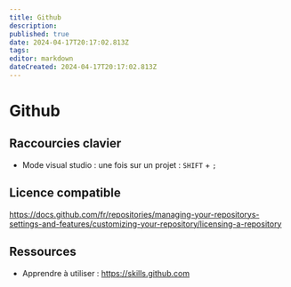 ```yaml
---
title: Github
description: 
published: true
date: 2024-04-17T20:17:02.813Z
tags: 
editor: markdown
dateCreated: 2024-04-17T20:17:02.813Z
---
```


# Github

## Raccourcies clavier

- Mode visual studio : une fois sur un projet : `SHIFT` + `;`

## Licence compatible

<https://docs.github.com/fr/repositories/managing-your-repositorys-settings-and-features/customizing-your-repository/licensing-a-repository>

## Ressources

- Apprendre à utiliser : <https://skills.github.com>
